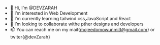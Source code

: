 - 👋 Hi, I’m @DEVZARAH
- 👀 I’m interested in Web Development
- 🌱 I’m currently learning tailwind css,JavaScript and React
- 💞️ I’m looking to collaborate withe pther designs and developers
- 📫 You can reach me on my mail{mojeedomowunmi3@gmail.com} or twiter{@devZarah}

<!---
DEVZARAH/DEVZARAH is a ✨ special ✨ repository because its `README.md` (this file) appears on your GitHub profile.
You can click the Preview link to take a look at your changes.
--->
